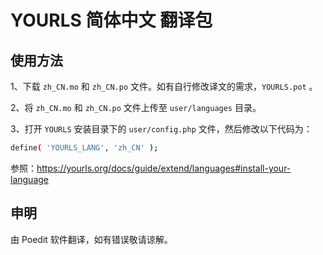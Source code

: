 # YOURLS 简体中文 翻译包

## 使用方法
1、下载 `zh_CN.mo` 和 `zh_CN.po` 文件。如有自行修改译文的需求，`YOURLS.pot` 。

2、将 `zh_CN.mo` 和 `zh_CN.po` 文件上传至 `user/languages` 目录。

3、打开 `YOURLS` 安装目录下的 `user/config.php` 文件，然后修改以下代码为：
```bash
define( 'YOURLS_LANG', 'zh_CN' );
```

参照：https://yourls.org/docs/guide/extend/languages#install-your-language

## 申明
由 Poedit 软件翻译，如有错误敬请谅解。
